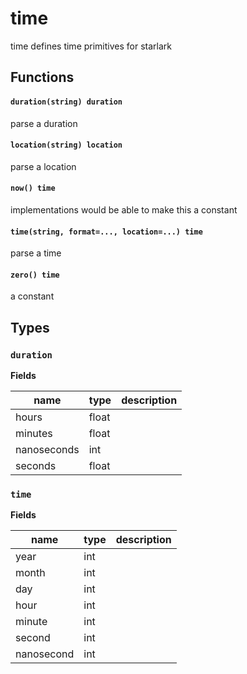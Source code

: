 # time
time defines time primitives for starlark

## Functions

#### `duration(string) duration`
parse a duration

#### `location(string) location`
parse a location

#### `now() time`
implementations would be able to make this a constant

#### `time(string, format=..., location=...) time`
parse a time

#### `zero() time`
a constant


## Types

### `duration`


**Fields**

| name | type | description |
|------|------|-------------|
| hours | float |  |
| minutes | float |  |
| nanoseconds | int |  |
| seconds | float |  |
### `time`


**Fields**

| name | type | description |
|------|------|-------------|
| year | int |  |
| month | int |  |
| day | int |  |
| hour | int |  |
| minute | int |  |
| second | int |  |
| nanosecond | int |  |
